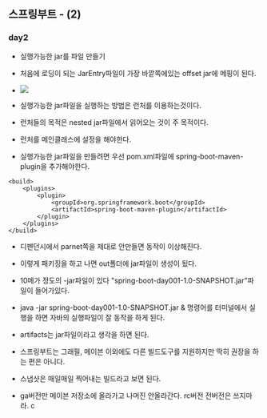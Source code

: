 ## 스프링부트 - (2)

### day2

- 실행가능한 jar를 파일 만들기
- 처음에 로딩이 되는 JarEntry파일이 가장 바깥쪽에있는 offset jar에 메핑이 된다.
- ![](https://github.com/jaeyeon93/jaeyeon93.github.io/blob/master/images/springboot-day2-jar.png?raw=true)

- 실행가능한 jar파일을 실행하는 방법은 런처를 이용하는것이다.
- 런처들의 목적은 nested jar파일에서 읽어오는 것이 주 목적이다.
- 런처를 메인클래스에 설정을 해야한다.
- 실행가능한 jar파일을 만들려면 우선 pom.xml파일에 spring-boot-maven-plugin을 추가해야한다.

```
<build>
	<plugins>
		<plugin>
			<groupId>org.springframework.boot</groupId>
			<artifactId>spring-boot-maven-plugin</artifactId>
		</plugin>
	</plugins>
</build>
```
- 디펜던시에서 parnet쪽을 제대로 안만들면 동작이 이상해진다.
- 이렇게 패키징을 하고 나면 out폴더에 jar파일이 생성이 됬다.
- 10메가 정도의 -jar파일이 있다 "spring-boot-day001-1.0-SNAPSHOT.jar"파일이 들어가있다.

- java -jar spring-boot-day001-1.0-SNAPSHOT.jar & 명령어를 터미널에서 실행을 하면 자바의 실행파일이 잘 동작을 하게 된다.
- artifacts는 jar파일이라고 생각을 하면 된다.
- 스프링부트는 그래필, 메이븐 이외에도 다른 빌드도구를 지원하지만 딱히 권장을 하는 편은 아니다.
- 스냅샷은 매일매일 찍어내는 빌드라고 보면 된다.
-  ga버전만 메이븐 저장소에 올라가고 나머진 안올라간다. rc버전 전버전은 쓰지마라.
c
